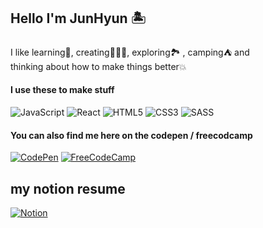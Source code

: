 ## Hello I'm JunHyun 🏝


I like learning📖, creating👨🏻‍💻, exploring🏞 , camping⛺️ and <br />
thinking about how to make things better💥 <br />

#### I use these to make stuff

<img alt="JavaScript" src="https://img.shields.io/badge/javascript%20-%23323330.svg?&style=for-the-badge&logo=javascript&logoColor=%23F7DF1E"/> <img alt="React" src="https://img.shields.io/badge/react%20-%23323330.svg?&style=for-the-badge&logo=react&logoColor=%2361DAFB"/> <img alt="HTML5" src="https://img.shields.io/badge/html5%20-%23323330.svg?&style=for-the-badge&logo=html5&logoColor=red"/> <img alt="CSS3" src="https://img.shields.io/badge/css3%20-%23323330.svg?&style=for-the-badge&logo=css3&logoColor=blue"/> <img alt="SASS" src="https://img.shields.io/badge/SASS%20-%23323330.svg?&style=for-the-badge&logo=SASS&logoColor=hotpink"/>  


#### You can also find me here on the codepen / freecodcamp

[<img alt="CodePen" src="https://img.shields.io/badge/Codepen-000000?style=for-the-badge&logo=codepen&logoColor=white"/>](https://codepen.io/anniebombanie)
[<img alt="FreeCodeCamp" src="https://img.shields.io/badge/freecodcamp-000000?style=for-the-badge&logo=freecodecamp&logoColor=white&color=red"/>](https://www.freecodecamp.org/junhyunLee)

## my notion resume
[<img alt="Notion" src="https://img.shields.io/badge/notion-000000?style=for-the-badge&logo=notion&logoColor=white&color=%23323330"/>](https://adaptive-otter-f22.notion.site/adff99a2dff847c19218da6de56bc230)
